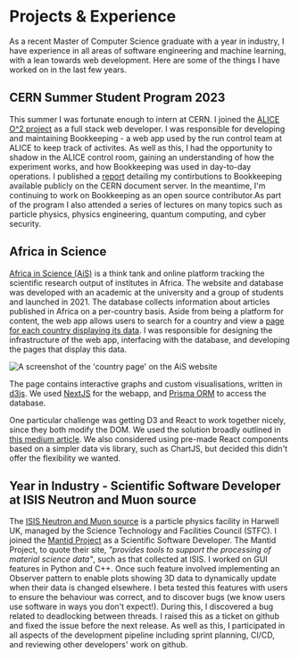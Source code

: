 # Projects & Experience

As a recent Master of Computer Science graduate with a year in industry, I have experience in all areas of software engineering and machine learning, with a lean towards web development. Here are some of the things I have worked on in the last few years.

## CERN Summer Student Program 2023

This summer I was fortunate enough to intern at CERN. I joined the [ALICE O^2 project](https://alice-o2-project.web.cern.ch/) as a full stack web developer. I was responsible for developing and maintaining Bookkeeping - a web app used by the run control team at ALICE to keep track of activites. As well as this, I had the opportunity to shadow in the ALICE control room, gaining an understanding of how the experiment works, and how Bookkeeping was used in day-to-day operations. I published a [report](http://cds.cern.ch/record/2873559?ln=en) detailing my contirbutions to Bookkeeping available publicly on the CERN document server. In the meantime, I'm continuing to work on Bookkeeping as an open source contributor.As part of the program I also attended a series of lectures on many topics such as particle physics, physics engineering, quantum computing, and cyber security.

## Africa in Science

[Africa in Science (AiS)](https://africainscience.org/) is a think tank and online platform tracking the scientific research output of institutes in Africa.
The website and database was developed with an academic at the university and a group of students and launched in 2021.
The database collects information about articles published in Africa on a per-country basis. Aside from being a platform
for content, the web app allows users to search for a country and view a [page for each country displaying its data](https://africainscience.org/countries/egypt). I was responsible for 
designing the infrastructure of the web app, interfacing with the database, and developing the pages that display this data.

![A screenshot of the 'country page' on the AiS website](/images/country_page.png)

The page contains interactive graphs and custom visualisations, written in [d3js](https://d3js.org/). We used [NextJS](https://nextjs.org/) for the webapp, and [Prisma ORM](https://www.prisma.io/) to access the database.

One particular challenge was getting D3 and React to work together nicely, since they both modify the DOM. We used the solution broadly outlined in [this medium article](https://medium.com/@jeffbutsch/using-d3-in-react-with-hooks-4a6c61f1d102). We also considered using pre-made React components based on a simpler data vis library, such as ChartJS, but decided
this didn't offer the flexibility we wanted. 

## Year in Industry - Scientific Software Developer at ISIS Neutron and Muon source

The [ISIS Neutron and Muon source](https://www.isis.stfc.ac.uk/Pages/home.aspx) is a particle physics facility in Harwell UK, managed by the Science Technology and Facilities Council (STFC). I joined the [Mantid Project](https://www.mantidproject.org/) as a Scientific Software Developer. The Mantid Project, to quote their site, *"provides tools to support the processing of material science data"*, such as that collected at ISIS. I worked on GUI features in Python and C++. Once such feature involved implementing an Observer pattern to enable plots showing 3D data to dynamically update when their data is changed elsewhere. I beta tested this features with users to ensure the behaviour was correct, and to discover bugs (we know users use software in ways you don't expect!). During this, I discovered a bug related to deadlocking between threads. I raised this as a ticket on github and fixed the issue before the next release. As well as this, I participated in all aspects of the development pipeline including sprint planning, CI/CD, and reviewing other developers' work on github.
